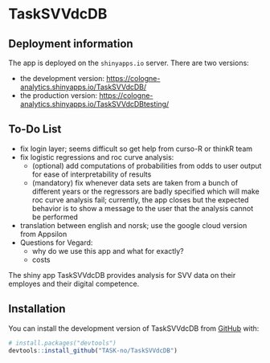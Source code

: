 
<!-- README.md is generated from README.Rmd. Please edit that file -->

# TaskSVVdcDB

## Deployment information

The app is deployed on the `shinyapps.io` server. There are two
versions:

- the development version:
  <https://cologne-analytics.shinyapps.io/TaskSVVdcDB/>
- the production version:
  <https://cologne-analytics.shinyapps.io/TaskSVVdcDBtesting/>

## To-Do List

- fix login layer; seems difficult so get help from curso-R or thinkR
  team
- fix logistic regressions and roc curve analysis:
  - (optional) add computations of probabilities from odds to user
    output for ease of interpretability of results
  - (mandatory) fix whenever data sets are taken from a bunch of
    different years or the regressors are badly specified which will
    make roc curve analysis fail; currently, the app closes but the
    expected behavior is to show a message to the user that the analysis
    cannot be performed
- translation between english and norsk; use the google cloud version
  from Appsilon
- Questions for Vegard:
  - why do we use this app and what for exactly?
  - costs

<!-- badges: start -->
<!-- badges: end -->

The shiny app TaskSVVdcDB provides analysis for SVV data on their
employes and their digital competence.

## Installation

You can install the development version of TaskSVVdcDB from
[GitHub](https://github.com/) with:

``` r
# install.packages("devtools")
devtools::install_github("TASK-no/TaskSVVdcDB")
```
